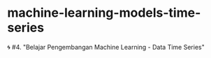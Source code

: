 # machine-learning-models-time-series
🌀 #4. "Belajar Pengembangan Machine Learning - Data Time Series"
